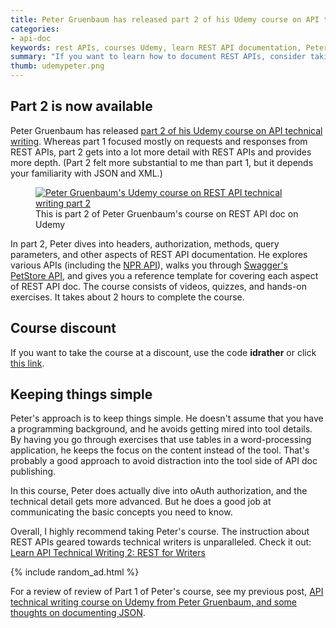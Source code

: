 ```yaml
---
title: Peter Gruenbaum has released part 2 of his Udemy course on API technical writing
categories:
- api-doc
keywords: rest APIs, courses Udemy, learn REST API documentation, Peter Gruenbaum
summary: "If you want to learn how to document REST APIs, consider taking Peter Gruenbaum's courses on Udemy. He recently released part 2 of his REST API tech writing course. Part 2 gets into the meat of writing reference documentation for REST APIs."
thumb: udemypeter.png
---
```


## Part 2 is now available
Peter Gruenbaum has released [part 2 of his Udemy course on API technical writing](https://www.udemy.com/learn-api-technical-writing-2-rest-for-writers/?couponCode=idrather). Whereas part 1 focused mostly on requests and responses from REST APIs, part 2 gets into a lot more detail with REST APIs and provides more depth. (Part 2 felt more substantial to me than part 1, but it depends your familiarity with JSON and XML.)

<figure>
<a href="https://www.udemy.com/learn-api-technical-writing-2-rest-for-writers"><img src="{{ "https://idratherbewritingmedia.com/images/gruenbaumpart2restapi.png" | prepend: site.baseurl }}" alt="Peter Gruenbaum's Udemy course on REST API technical writing part 2" /></a><figcaption>This is part 2 of Peter Gruenbaum's course on REST API doc on Udemy</figcaption></figure>

In part 2, Peter dives into headers, authorization, methods, query parameters, and other aspects of REST API documentation. He explores various APIs (including the [NPR API](http://api.npr.org/)), walks you through [Swagger's PetStore API](http://petstore.swagger.io/), and gives you a reference template for covering each aspect of REST API doc. The course consists of videos, quizzes, and hands-on exercises. It takes about 2 hours to complete the course.

## Course discount

If you want to take the course at a discount, use the code **idrather** or click [this link](https://www.udemy.com/learn-api-technical-writing-2-rest-for-writers/?couponCode=idrather).

## Keeping things simple

Peter's approach is to keep things simple. He doesn't assume that you have a programming background, and he avoids getting mired into tool details. By having you go through exercises that use tables in a word-processing application, he keeps the focus on the content instead of the tool. That's probably a good approach to avoid distraction into the tool side of API doc publishing.

In this course, Peter does actually dive into oAuth authorization, and the technical detail gets more advanced. But he does a good job at communicating the basic concepts you need to know.

Overall, I highly recommend taking Peter's course. The instruction about REST APIs geared towards technical writers is unparalleled. Check it out: [Learn API Technical Writing 2: REST for Writers](https://www.udemy.com/learn-api-technical-writing-2-rest-for-writers/?couponCode=idrather)

{% include random_ad.html %}

For a review of review of Part 1 of Peter's course, see my previous post, [API technical writing course on Udemy from Peter Gruenbaum, and some thoughts on documenting JSON](https://idratherbewriting.com/2015/05/22/api-technical-writing-course-on-udemy/).
